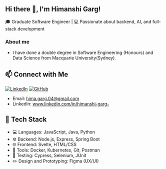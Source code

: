 ## Hi there 👋, I'm Himanshi Garg!
🎓 Graduate Software Engineer | 💻 Passionate about backend, AI, and full-stack development

### About me
- I have done a double degree in Software Engineering (Honours) and Data Science from Macquarie University(Sydney).


## 📫 Connect with Me
[![LinkedIn](https://img.shields.io/badge/LinkedIn-blue?logo=linkedin)](www.linkedin.com/in/himanshi-garg-)
[![GitHub](https://img.shields.io/badge/GitHub-black?logo=github)](https://github.com/himanshi-garg0404)
- Email: hima.garg.04@gmail.com
- LinkedIn: www.linkedin.com/in/himanshi-garg-

## 🚀 Tech Stack

- 💻 Languages: JavaScript, Java, Python
- ⚙️ Backend: Node.js, Express, Spring Boot
- 🌐 Frontend: Svelte, HTML/CSS
- 🧰 Tools: Docker, Kubernetes, Git, Postman
- 🧪 Testing: Cypress, Selenium, JUnit
- ✏️ Design and Prototyping: Figma (UX/UI)

<!--
**himanshi-garg0404/himanshi-garg0404** is a ✨ _special_ ✨ repository because its `README.md` (this file) appears on your GitHub profile.

Here are some ideas to get you started:

- 🔭 I’m currently working on ...
- 🌱 I’m currently learning ...
- 👯 I’m looking to collaborate on ...
- 🤔 I’m looking for help with ...
- 💬 Ask me about ...
- 📫 How to reach me: ...
- 😄 Pronouns: ...
- ⚡ Fun fact: ...
## 🚀 Tech Stack

## 🛠️ Featured Projects

- 🔍 [AI Code Explainer](https://github.com/yourusername/ai-code-explainer)  
  A tool that uses AI to explain code snippets in plain English.

- 🎲 [Bet Aggregator API](https://github.com/yourusername/bet-aggregator)  
  Node.js backend to store & process bet data using GraphQL APIs.

- 🔐 [Secure Spring Boot API](https://github.com/yourusername/springboot-auth-api)  
  REST API with JWT, session-based, and API key-based authentication.


-->
